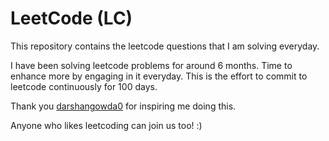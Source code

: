 # LeetCode (LC)

This repository contains the leetcode questions that I am solving everyday.

I have been solving leetcode problems for around 6 months. Time to enhance more by engaging in it everyday. 
This is the effort to commit to leetcode continuously for 100 days. 

Thank you [darshangowda0](https://github.com/darshangowda0) for inspiring me doing this. 

Anyone who likes leetcoding can join us too! :) 
